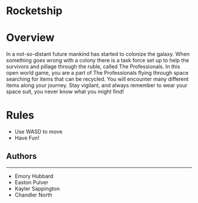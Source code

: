# Rocketship

# Overview
In a not-so-distant future mankind has started to colonize the galaxy. When something goes wrong with a colony there is a task force set up to help the survivors and pillage through the ruble, called The Professionals. In this open world game, you are a part of The Professionals flying through space searching for items that can be recycled. You will encounter many different items along your journey. Stay vigilant, and always remember to wear your space suit, you never know what you might find! 

# Rules
* Use WASD to move
* Have Fun!

## Authors
---
* Emory Hubbard
* Easton Pulver
* Kayler Sappington
* Chandler North
